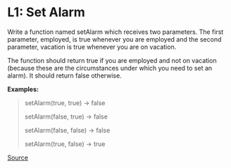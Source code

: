 # L1: Set Alarm

Write a function named setAlarm which receives two parameters. The first
parameter, employed, is true whenever you are employed and the second
parameter, vacation is true whenever you are on vacation.

The function should return true if you are employed and not on vacation
(because these are the circumstances under which you need to set an alarm).
It should return false otherwise. 

**Examples:**

> setAlarm(true, true) -> false 
>
> setAlarm(false, true) -> false 
>
> setAlarm(false, false) -> false 
>
> setAlarm(true, false) -> true

[Source](https://www.codewars.com/kata/568dcc3c7f12767a62000038)
